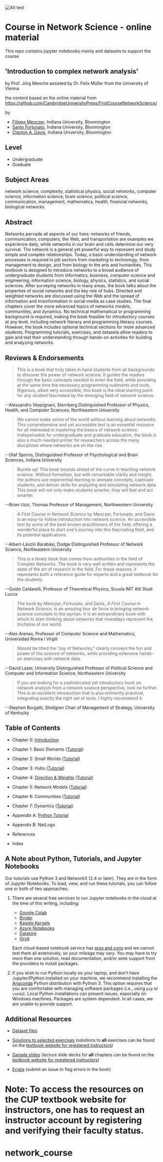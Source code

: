 ![Alt text](images/Chuetter_img07_300dpi.png)


# Course in Network Science - online material

This repo contains jupyter notebooks mainly and datasets to support 
the course 
## 'Introduction to complex network analysis' 
by Prof. Jörg Menche assisted by Dr. Felix Müller from the University of Vienna 

the content based on the online material from
https://github.com/CambridgeUniversityPress/FirstCourseNetworkScience/

by 

* [Filippo Menczer](https://about.me/fil.m), Indiana University, Bloomington
* [Santo Fortunato](https://sites.google.com/view/santofortunato/), Indiana University, Bloomington
* [Clayton A. Davis](https://www.clayadavis.net/), Indiana University, Bloomington

## Level

- Undergraduate
- Graduate

## Subject Areas

network science, complexity, statistical physics, social networks, computer science, information science, brain science, political science, communication, management, mathematics, health, financial networks, biological networks

## Abstract

Networks pervade all aspects of our lives: networks of friends, communication, computers, the Web, and transportation are examples we experience daily, while networks in our brain and cells determine our very survival. The network is a general yet powerful way to represent and study simple and complex relationships. Today, a basic understanding of network processes is required in job sectors from marketing to technology, from management to design, and from biology to the arts and humanities. This textbook is designed to introduce networks to a broad audience of undergraduate students from informatics, business, computer science and engineering, information science, biology, physics, statistics, and social sciences. After surveying networks in many areas, the book talks about the properties of social networks and the key role of hubs. Directed and weighted networks are discussed using the Web and the spread of information and misinformation in social media as case studies. The final chapters cover the more advanced topics of networks models, communities, and dynamics. No technical mathematical or programming background is required, making the book feasible for introductory courses at any level, including network literacy and programming literacy courses. However, the book includes optional technical sections for more advanced students. Programming tutorials, exercises, and datasets allow readers to gain and test their understanding through hands-on activities for building and analyzing networks. 

## Reviews & Endorsements

> This is a book that truly takes in hand students from all backgrounds to discover the power of network science. It guides the readers through the basic concepts needed to enter the field, while providing at the same time the necessary programming rudiments and tools. Rigorous, albeit very accessible, this book is the ideal starting point for any student fascinated by the emerging field of network science. 

--Alessandro Vespignani, Sternberg Distinguished Professor of Physics, Health, and Computer Sciences, Northeastern University

> We cannot make sense of the world without learning about networks. This comprehensive and yet accessible text is an essential resource for all interested in mastering the basics of network science. Indispensable for undergraduate and graduate education, the book is also a much-needed primer for researchers across the many disciplines where networks are on the rise. 

--Olaf Sporns, Distinguished Professor of Psychological and Brain Sciences, Indiana University

> Buckle up! This book bounds ahead of the curve in teaching network science. Without formalism, but with remarkable clarity and insight, the authors use experiential learning to animate concepts, captivate students, and deliver skills for analyzing and simulating network data. This book will not only make students smarter, they will feel and act smarter. 

--Brian Uzzi, Thomas Professor of Management, Northwestern University

> *A First Course in Network Science* by Menczer, Fortunato, and Davis is an easy-to-follow introduction into network science. An accessible text by some of the best-known practitioners of the field, offering a wonderful place to start one's journey into this fascinating field, and its potential applications.

--Albert-László Barabási, Dodge Distinguished Professor of Network Science, Northeastern University

> This is a timely book that comes from authorities in the field of Complex Networks. The book is very well written and represents the state of the art of research in the field. For these reasons, it represents both a reference guide for experts and a great textbook for the students. 

--Guido Caldarelli, Professor of Theoretical Physics, Scuola IMT Alti Studi Lucca

> The book by Menczer, Fortunato, and Davis, *A First Course in Network Science*, is an amazing tour de force in bringing network science concepts to the layman. It is an extraordinary book with which to start thinking about networks that nowadays represent the linchpins of our world. 

--Alex Arenas, Professor of Computer Science and Mathematics, Universidad Rovira i Virgili

> Should be titled the "Joy of Networks," clearly conveys the fun and power of the science of networks, while providing extensive hands-on exercises with network data. 

--David Lazer, University Distinguished Professor of Political Science and Computer and Information Science, Northeastern University

> If you are looking for a sophisticated yet introductory book on network analysis from a network science perspective, look no further. This is an excellent introduction that is also eminently practical, integrating exactly the right set of tools. I highly recommend it.

--Stephen Borgatti, Shellgren Chair of Management of Strategy, University of Kentucky

## Table of Contents

- Chapter 0: [Introduction](https://github.com/CambridgeUniversityPress/FirstCourseNetworkScience/blob/master/sample/chapters/chapter0.pdf)

- Chapter 1: Basic Elements ([Tutorial](https://github.com/CambridgeUniversityPress/FirstCourseNetworkScience/blob/master/tutorials/Chapter%201%20Tutorial.ipynb))

- Chapter 2: Small Worlds ([Tutorial](https://github.com/CambridgeUniversityPress/FirstCourseNetworkScience/blob/master/tutorials/Chapter%202%20Tutorial.ipynb))

- Chapter 3: Hubs ([Tutorial](https://github.com/CambridgeUniversityPress/FirstCourseNetworkScience/blob/master/tutorials/Chapter%203%20Tutorial.ipynb))

- Chapter 4: [Direction & Weights](https://github.com/CambridgeUniversityPress/FirstCourseNetworkScience/blob/master/sample/chapters/chapter4.pdf) ([Tutorial](https://github.com/CambridgeUniversityPress/FirstCourseNetworkScience/blob/master/tutorials/Chapter%204%20Tutorial.ipynb))

- Chapter 5: Network Models ([Tutorial](https://github.com/CambridgeUniversityPress/FirstCourseNetworkScience/blob/master/tutorials/Chapter%205%20Tutorial.ipynb))

- Chapter 6: Communities ([Tutorial](https://github.com/CambridgeUniversityPress/FirstCourseNetworkScience/blob/master/tutorials/Chapter%206%20Tutorial.ipynb))

- Chapter 7: Dynamics ([Tutorial](https://github.com/CambridgeUniversityPress/FirstCourseNetworkScience/blob/master/tutorials/Chapter%207%20Tutorial.ipynb))

- Appendix A: [Python Tutorial](https://github.com/CambridgeUniversityPress/FirstCourseNetworkScience/blob/master/tutorials/Appendix%20-%20Python%20Tutorial.ipynb)

- Appendix B: NetLogo

- References

- Index

## A Note about Python, Tutorials, and Jupyter Notebooks

Our tutorials use Python 3 and NetworkX (2.4 or later). They are in the form of Jupyter Notebooks. To load, view, and run these tutorials, you can follow one or both of two approaches: 

1. There are several free services to run Jupyter notebooks in the cloud at the time of this writing, including:
   - [Google Colab](https://colab.research.google.com/)
   - [Binder](https://mybinder.org/)
   - [Kaggle Kernels](https://www.kaggle.com/kernels)
   - [Azure Notebooks](https://notebooks.azure.com/)
   - [Datalore](https://datalore.io/)
   - [Gryd](https://gryd.us/)

   Each cloud-based notebook service has [pros and cons](https://www.dataschool.io/cloud-services-for-jupyter-notebook/) and we cannot test them all extensively, so your mileage may vary. You may have to try more than one solution, read documentation, and/or seek support from the providers to install packages. 

2. If you wish to run Python locally on your laptop, and don't have Jupyter/IPython installed on your machine, we recommend installing the [Anaconda](https://www.anaconda.com/distribution/) Python distribution with Python 3. This option requires that you are comfortable with managing software packages (i.e., using `pip` or `conda`). Local Python installations can present issues, especially on Windows machines. Packages are system dependent. In all cases, we are unable to provide support.

## Additional Resources 

* [Dataset files](https://github.com/CambridgeUniversityPress/FirstCourseNetworkScience/tree/master/datasets)

* [Solutions to selected exercises](https://github.com/CambridgeUniversityPress/FirstCourseNetworkScience/blob/master/sample/Selected_Exercise_Solutions.pdf) (solutions to **all** exercises can be found on the [textbook website for registered instructors](https://www.cambridge.org/academic/subjects/physics/statistical-physics/first-course-network-science#resources))

* [Sample slides](https://github.com/CambridgeUniversityPress/FirstCourseNetworkScience/tree/master/sample/slides) (lecture slide decks for **all** chapters can be found on the [textbook website for registered instructors](https://www.cambridge.org/academic/subjects/physics/statistical-physics/first-course-network-science#resources))

* [Errata](https://github.com/CambridgeUniversityPress/FirstCourseNetworkScience/issues) (submit an issue to flag errors in the book)

Note: To access the resources on the CUP textbook website for instructors, one has to request an instructor account by registering and verifying their faculty status.
=======
# network_course
